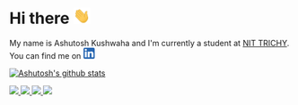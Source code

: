 <!-- ### Hi there 👋 -->
# Hi there <img src="wave.gif" width="30px">

<!--
**ashutoshkush81/ashutoshkush81** is a ✨ _special_ ✨ repository because its `README.md` (this file) appears on your GitHub profile.

Here are some ideas to get you started:

- 🔭 I’m currently working on ...
- 🌱 I’m currently learning ...
- 👯 I’m looking to collaborate on ...
- 🤔 I’m looking for help with ...
- 💬 Ask me about ...
- 📫 How to reach me: ...
- 😄 Pronouns: ...
- ⚡ Fun fact: ...
-->

My name is Ashutosh Kushwaha and I'm currently a student at [NIT TRICHY](https://www.nitt.edu). You can find me on
<a href="https://www.linkedin.com/in/ashutoshkush81">
<img src="iconfinder_1_Linkedin_unofficial_colored_svg_5296501.svg" width="20px">
</a>
<!-- 
 [![linkedin](./iconfinder_1_Linkedin_unofficial_colored_svg_5296501.svg)](https://www.linkedin.com/in/ashutoshkush81) 
 -->



[![Ashutosh's github stats](https://github-readme-stats.vercel.app/api?username=ashutoshkush81&show_icons=true&count_private=true&hide=contribs&theme=tokyonight)](https://github.com/ashutoshkush81)

<!-- 
[![Top Langs](https://github-readme-stats.vercel.app/api/top-langs/?username=ashutoshkush81&layout=compact&theme=tokyonight&langs_count=7)](https://github.com/ashutoshkush81)
 -->


<a href="https://github.com/ashutoshkush81/weatherApp">
<img src=https://github-readme-stats.vercel.app/api/pin/?username=ashutoshkush81&repo=weatherApp&theme=tokyonight>
</a>

<a href="https://github.com/ashutoshkush81/kickstarter">
<img src=https://github-readme-stats.vercel.app/api/pin/?username=ashutoshkush81&repo=kickstarter&theme=tokyonight>
</a>

<a href="https://github.com/ashutoshkush81/quotes-generator">
<img src=https://github-readme-stats.vercel.app/api/pin/?username=ashutoshkush81&repo=quotes-generator&theme=tokyonight>
</a>


<a href="https://github.com/ashutoshkush81/mysql">
<img src=https://github-readme-stats.vercel.app/api/pin/?username=ashutoshkush81&repo=mysql&theme=tokyonight>
</a>





